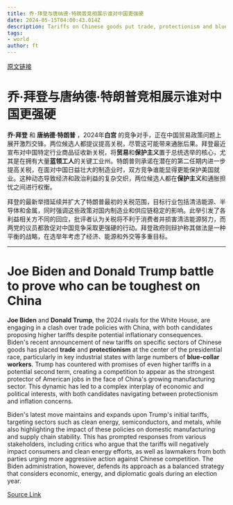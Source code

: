 ```yaml
---
title: 乔·拜登与唐纳德·特朗普竞相展示谁对中国更强硬
date: 2024-05-15T04:00:43.014Z
description: Tariffs on Chinese goods put trade, protectionism and blue-collar workers at heart of White House race
tags: 
- world
author: ft
---
```


[原文链接](https://ft.com/content/3d4608a3-7a5f-42ab-86b3-b4a2adbf0e63)

# 乔·拜登与唐纳德·特朗普竞相展示谁对中国更强硬

**乔·拜登** 和 **唐纳德·特朗普** ，2024年**白宫** 的竞争对手，正在中国贸易政策问题上展开激烈交锋。两位候选人都提议提高关税，尽管这可能带来通胀后果。拜登最近宣布对中国特定行业商品征收新关税，将**贸易**和**保护主义**置于总统选举的核心，尤其是在拥有大量**蓝领工人**的关键工业州。特朗普则承诺在潜在的第二任期内进一步提高关税，在面对中国日益壮大的制造业时，双方竞争谁能显得更能保护美国就业。这种动态导致经济和政治利益的复杂交织，两位候选人都在**保护主义**和通胀担忧之间进行权衡。

拜登的最新举措延续并扩大了特朗普最初的关税范围，目标行业包括清洁能源、半导体和金属，同时强调这些政策对国内制造业和供应链稳定的影响。此举引发了各利益相关方不同的回应，批评者认为关税将不利于消费者并损害清洁能源努力，而两党的议员都敦促对中国竞争采取更强硬的行动。拜登政府则辩护称其做法是一种平衡的战略，在选举年考虑了经济、能源和外交等多重目标。

---

# Joe Biden and Donald Trump battle to prove who can be toughest on China

**Joe Biden** and **Donald Trump**, the 2024 rivals for the White House, are engaging in a clash over trade policies with China, with both candidates proposing higher tariffs despite potential inflationary consequences. Biden's recent announcement of new tariffs on specific sectors of Chinese goods has placed **trade** and **protectionism** at the center of the presidential race, particularly in key industrial states with large numbers of **blue-collar workers**. Trump has countered with promises of even higher tariffs in a potential second term, creating a competition to appear as the strongest protector of American jobs in the face of China's growing manufacturing sector. This dynamic has led to a complex interplay of economic and political interests, with both candidates navigating between protectionism and inflation concerns. 

Biden's latest move maintains and expands upon Trump's initial tariffs, targeting sectors such as clean energy, semiconductors, and metals, while also highlighting the impact of these policies on domestic manufacturing and supply chain stability. This has prompted responses from various stakeholders, including critics who argue that the tariffs will negatively impact consumers and clean energy efforts, as well as lawmakers from both parties urging more aggressive action against Chinese competition. The Biden administration, however, defends its approach as a balanced strategy that considers economic, energy, and diplomatic goals during an election year.

[Source Link](https://ft.com/content/3d4608a3-7a5f-42ab-86b3-b4a2adbf0e63)

